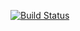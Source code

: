 [![Build Status](https://travis-ci.com/metebalci/inner-solar-system-in-vr.api.svg?branch=master)](https://travis-ci.com/metebalci/inner-solar-system-in-vr.api)
